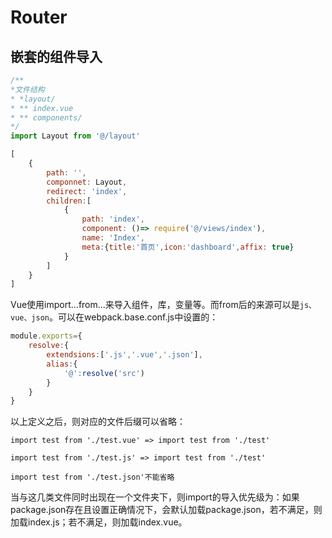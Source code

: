 # Router

## 嵌套的组件导入

```js
/**
*文件结构
* *layout/
* ** index.vue
* ** components/
*/
import Layout from '@/layout'

[
    {
        path: '',
        componnet: Layout,
        redirect: 'index',
        children:[
            {
                path: 'index',
                component: ()=> require('@/views/index'),
                name: 'Index',
                meta:{title:'首页',icon:'dashboard',affix: true}
            }
        ]
    }
]
```

Vue使用import...from...来导入组件，库，变量等。而from后的来源可以是`js、vue、json`。可以在webpack.base.conf.js中设置的：

```js
module.exports={
    resolve:{
        extendsions:['.js','.vue','.json'],
        alias:{
            '@':resolve('src')
        }
    }
}
```
以上定义之后，则对应的文件后缀可以省略：

```text
import test from './test.vue' => import test from './test'

import test from './test.js' => import test from './test'

import test from './test.json'不能省略
```

当与这几类文件同时出现在一个文件夹下，则import的导入优先级为：如果package.json存在且设置正确情况下，会默认加载package.json，若不满足，则加载index.js；若不满足，则加载index.vue。


